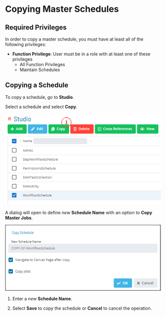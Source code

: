 # Copying Master Schedules

## Required Privileges

In order to copy a master schedule, you must have at least all of the following privileges:

- **Function Privilege**: User must be in a role
  with at least one of these privileges
     - All Function Privileges 
     - Maintain Schedules

## Copying a Schedule

To copy a schedule, go to **Studio**.

Select a schedule and select **Copy**. 

![Master Schedule Copy Button](../../../../../Resources/Images/SM/Studio/MasterSchedules/master-schedule-copy-button.png "Master Schedule Copy Button")

A dialog will open to define *new* **Schedule Name** with an option to **Copy Master Jobs**.

![Master Schedule Copy Dialog](../../../../../Resources/Images/SM/Studio/MasterSchedules/master-schedule-copy-dialog.png "Master Schedule Copy Dialog")

1. Enter a *new* **Schedule Name**.  

1. Select **Save** to copy the schedule or **Cancel** to cancel the operation.
